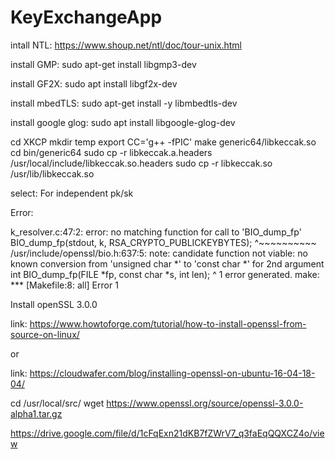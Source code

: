 # KeyExchangeApp





intall NTL: https://www.shoup.net/ntl/doc/tour-unix.html

install GMP: sudo apt-get install libgmp3-dev

install GF2X: sudo apt install libgf2x-dev


install mbedTLS: sudo apt-get install -y libmbedtls-dev

install google glog: sudo apt install libgoogle-glog-dev


cd XKCP
mkdir temp
export CC='g++ -fPIC'
make generic64/libkeccak.so
cd bin/generic64
sudo cp -r libkeccak.a.headers /usr/local/include/libkeccak.so.headers
sudo cp -r libkeccak.so /usr/lib/libkeccak.so

select: For independent pk/sk



Error: 

k_resolver.c:47:2: error: no matching function for call to 'BIO_dump_fp'
        BIO_dump_fp(stdout, k, RSA_CRYPTO_PUBLICKEYBYTES);
        ^~~~~~~~~~~
/usr/include/openssl/bio.h:637:5: note: candidate function not viable: no known conversion from 'unsigned char *' to 'const char *' for 2nd argument
int BIO_dump_fp(FILE *fp, const char *s, int len);
    ^
1 error generated.
make: *** [Makefile:8: all] Error 1

Install openSSL 3.0.0

link: https://www.howtoforge.com/tutorial/how-to-install-openssl-from-source-on-linux/

or 

link: https://cloudwafer.com/blog/installing-openssl-on-ubuntu-16-04-18-04/


cd /usr/local/src/
wget https://www.openssl.org/source/openssl-3.0.0-alpha1.tar.gz

https://drive.google.com/file/d/1cFqExn21dKB7fZWrV7_q3faEqQQXCZ4o/view


